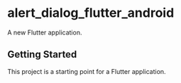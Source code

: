 # alert_dialog_flutter_android

A new Flutter application.

## Getting Started

This project is a starting point for a Flutter application.


